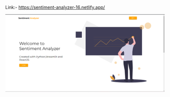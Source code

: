 Link:- https://sentiment-analyzer-16.netlify.app/

<img src="https://github.com/Chetandev16/sentimeny-front/blob/master/ss.png?raw=true">
